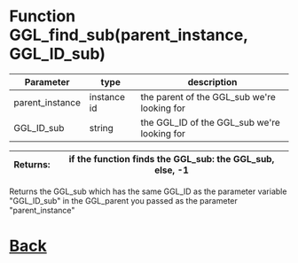 # Function GGL_find_sub(parent_instance, GGL_ID_sub)

|  Parameter    |  type   |     description        |
|--             |       --|--                      |
|   parent_instance      | instance id  | the parent of the GGL_sub we're looking for    |
|   GGL_ID_sub       | string  | the GGL_ID of the GGL_sub we're looking for    |

| Returns:  | if the function finds the GGL_sub: the GGL_sub, else, -1 |
|--         |                             --|

Returns the GGL_sub which has the same GGL_ID as the parameter variable "GGL_ID_sub" in the GGL_parent you passed as the parameter "parent_instance"	

# [Back](https://github.com/Ced30/GML-GUI-Library-GGL-Documentation/blob/main/API/Helper_Functions.md)
